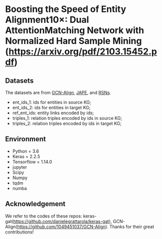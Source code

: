 # Boosting the Speed of Entity Alignment10×: Dual AttentionMatching Network with Normalized Hard Sample Mining (https://arxiv.org/pdf/2103.15452.pdf)

## Datasets

The datasets are from [GCN-Align](https://github.com/1049451037/GCN-Align), [JAPE](https://github.com/nju-websoft/JAPE), and [RSNs](https://github.com/nju-websoft/RSN).

* ent_ids_1: ids for entities in source KG;
* ent_ids_2: ids for entities in target KG;
* ref_ent_ids: entity links encoded by ids;
* triples_1: relation triples encoded by ids in source KG;
* triples_2: relation triples encoded by ids in target KG;

## Environment

* Python = 3.6
* Keras = 2.2.5
* Tensorflow = 1.14.0
* jupyter
* Scipy
* Numpy
* tqdm
* numba

## Acknowledgement

We refer to the codes of these repos: keras-gat(https://github.com/danielegrattarola/keras-gat), GCN-Align(https://github.com/1049451037/GCN-Align). 
Thanks for their great contributions!